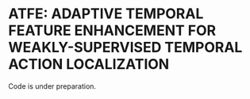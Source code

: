 # ATFE: ADAPTIVE TEMPORAL FEATURE ENHANCEMENT FOR WEAKLY-SUPERVISED TEMPORAL ACTION LOCALIZATION
Code is under preparation.
